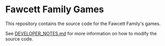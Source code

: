 # Fawcett Family Games

This repository contains the source code for the Fawcett Family's games.

See [DEVELOPER_NOTES.md](DEVELOPER_NOTES.md) for more information on how to modify the source code.
